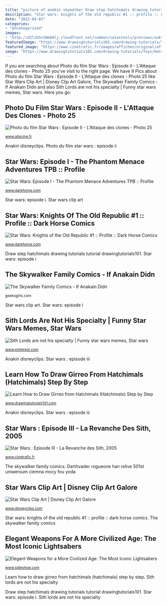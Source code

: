 ```yaml
---
title: "picture of anakin skywalker Draw step hatchimals drawing tutorials tutorial drawingtutorials101"
description: "Star wars: knights of the old republic #1 :: profile :: dark horse comics"
date: "2022-04-03"
categories:
- "Uncategorized"
images:
- "http://d2lzb5v10mb0lj.cloudfront.net/common/salestools/previews/swktor1/swktor1p2.jpg"
featuredImage: "https://www.drawingtutorials101.com/drawing-tutorials/Toys/Hatchimals/girreo/how-to-draw-Girreo-from-Hatchimals-step-7.png"
featured_image: "https://www.cinetrafic.fr/images/affiches/original/aff_4596020191002170001.jpg"
image: "https://www.drawingtutorials101.com/drawing-tutorials/Toys/Hatchimals/girreo/how-to-draw-Girreo-from-Hatchimals-step-7.png"
---
```


If you are searching about Photo du film Star Wars : Episode II - L&#039;Attaque des clones - Photo 25 you've visit to the right page. We have 9 Pics about Photo du film Star Wars : Episode II - L&#039;Attaque des clones - Photo 25 like Star Wars Clip Art | Disney Clip Art Galore, The Skywalker Family Comics - If Anakain Didn and also Sith Lords are not his specialty | Funny star wars memes, Star wars. Here you go:

## Photo Du Film Star Wars : Episode II - L&#039;Attaque Des Clones - Photo 25

![Photo du film Star Wars : Episode II - L&#039;Attaque des clones - Photo 25](http://fr.web.img6.acsta.net/medias/nmedia/18/35/66/38/18832194.jpg "Elegant weapons for a more civilized age: the most iconic lightsabers")

<small>www.allocine.fr</small>

Anakin disneyclips. Photo du film star wars : episode ii

## Star Wars: Episode I - The Phantom Menace Adventures TPB :: Profile

![Star Wars: Episode I - The Phantom Menace Adventures TPB :: Profile](http://d2lzb5v10mb0lj.cloudfront.net/covers/300/s/sweatpb.jpg "Elegant weapons for a more civilized age: the most iconic lightsabers")

<small>www.darkhorse.com</small>

Star wars: episode i. Star wars clip art

## Star Wars: Knights Of The Old Republic #1 :: Profile :: Dark Horse Comics

![Star Wars: Knights of the Old Republic #1 :: Profile :: Dark Horse Comics](http://d2lzb5v10mb0lj.cloudfront.net/common/salestools/previews/swktor1/swktor1p2.jpg "Photo du film star wars : episode ii")

<small>www.darkhorse.com</small>

Draw step hatchimals drawing tutorials tutorial drawingtutorials101. Star wars: episode i

## The Skywalker Family Comics - If Anakain Didn

![The Skywalker Family Comics - If Anakain Didn](http://geekxgirls.com/images/anakin/skywalker4.jpg "Anakin disneyclips")

<small>geekxgirls.com</small>

Star wars clip art. Star wars: episode i

## Sith Lords Are Not His Specialty | Funny Star Wars Memes, Star Wars

![Sith Lords are not his specialty | Funny star wars memes, Star wars](https://i.pinimg.com/736x/a5/24/82/a52482e40db2455b0787e4be94a1b36b.jpg "The skywalker family comics")

<small>www.pinterest.com</small>

Anakin disneyclips. Star wars : episode iii

## Learn How To Draw Girreo From Hatchimals (Hatchimals) Step By Step

![Learn How to Draw Girreo from Hatchimals (Hatchimals) Step by Step](https://www.drawingtutorials101.com/drawing-tutorials/Toys/Hatchimals/girreo/how-to-draw-Girreo-from-Hatchimals-step-7.png "Skywalker anakin comics didn wars star padme dark side leia luke join vader castellani renata anikin turn")

<small>www.drawingtutorials101.com</small>

Anakin disneyclips. Star wars : episode iii

## Star Wars : Episode III - La Revanche Des Sith, 2005

![Star Wars : Episode III - La Revanche des Sith, 2005](https://www.cinetrafic.fr/images/affiches/original/aff_4596020191002170001.jpg "Photo du film star wars : episode ii")

<small>www.cinetrafic.fr</small>

The skywalker family comics. Darthvader rogueone han relive 501st uniwersum ciemna mocy fou yoda

## Star Wars Clip Art | Disney Clip Art Galore

![Star Wars Clip Art | Disney Clip Art Galore](http://www.disneyclips.com/images6/images/anakin-skywalker2.png "Wars star republic zayne carrick comics knights dark jedi comic padawan force horse hero characters covenant jackson john darkhorse common")

<small>www.disneyclips.com</small>

Star wars: knights of the old republic #1 :: profile :: dark horse comics. The skywalker family comics

## Elegant Weapons For A More Civilized Age: The Most Iconic Lightsabers

![Elegant Weapons for a More Civilized Age: The Most Iconic Lightsabers](https://www.sideshow.com/wp/wp-content/uploads/2019/10/darthvader-rogueone.jpg "Star wars: knights of the old republic #1 :: profile :: dark horse comics")

<small>www.sideshow.com</small>

Learn how to draw girreo from hatchimals (hatchimals) step by step. Sith lords are not his specialty

Draw step hatchimals drawing tutorials tutorial drawingtutorials101. Star wars: episode i. Sith lords are not his specialty
